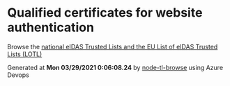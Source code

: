 # Qualified certificates for website authentication 
 Browse the [national eIDAS Trusted Lists and the EU List of eIDAS Trusted Lists (LOTL)](https://webgate.ec.europa.eu/tl-browser/#/) 
 
 
Generated at **Mon 03/29/2021  0:06:08.24** by [node-tl-browse](https://github.com/ymedlop/node-tl-browser) using Azure Devops 

